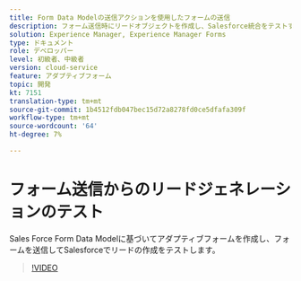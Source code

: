 ```yaml
---
title: Form Data Modelの送信アクションを使用したフォームの送信
description: フォーム送信時にリードオブジェクトを作成し、Salesforce統合をテストするアダプティブフォームを作成します。
solution: Experience Manager, Experience Manager Forms
type: ドキュメント
role: デベロッパー
level: 初級者、中級者
version: cloud-service
feature: アダプティブフォーム
topic: 開発
kt: 7151
translation-type: tm+mt
source-git-commit: 1b4512fdb047bec15d72a8278fd0ce5dfafa309f
workflow-type: tm+mt
source-wordcount: '64'
ht-degree: 7%

---
```



# フォーム送信からのリードジェネレーションのテスト

Sales Force Form Data Modelに基づいてアダプティブフォームを作成し、フォームを送信してSalesforceでリードの作成をテストします。

>[!VIDEO](https://video.tv.adobe.com/v/331758?quality=12&learn=on)
